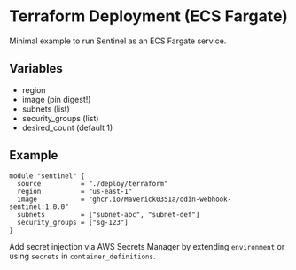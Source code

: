 # Terraform Deployment (ECS Fargate)

Minimal example to run Sentinel as an ECS Fargate service.

## Variables
- region
- image (pin digest!)
- subnets (list)
- security_groups (list)
- desired_count (default 1)

## Example
```hcl
module "sentinel" {
  source          = "./deploy/terraform"
  region          = "us-east-1"
  image           = "ghcr.io/Maverick0351a/odin-webhook-sentinel:1.0.0"
  subnets         = ["subnet-abc", "subnet-def"]
  security_groups = ["sg-123"]
}
```

Add secret injection via AWS Secrets Manager by extending `environment` or using `secrets` in `container_definitions`.
